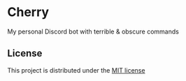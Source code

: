 # Cherry

My personal Discord bot with terrible & obscure commands

## License

This project is distributed under the [MIT license](LICENSE)
